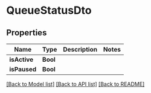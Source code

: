 # QueueStatusDto

## Properties
Name | Type | Description | Notes
------------ | ------------- | ------------- | -------------
**isActive** | **Bool** |  | 
**isPaused** | **Bool** |  | 

[[Back to Model list]](../README.md#documentation-for-models) [[Back to API list]](../README.md#documentation-for-api-endpoints) [[Back to README]](../README.md)


